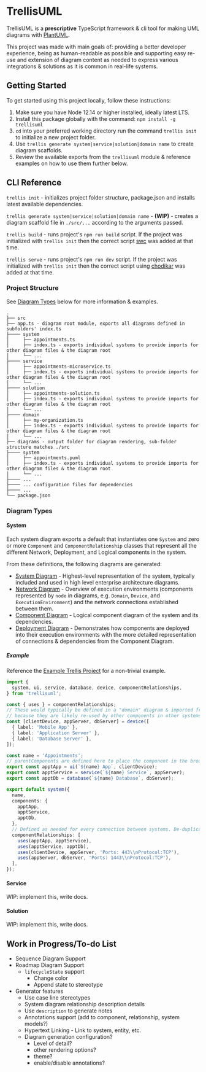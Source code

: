 # TrellisUML
TrellisUML is a **prescriptive** TypeScript framework & cli tool for making UML diagrams with [PlantUML](https://plantuml.com/). 

This project was made with main goals of: providing a better developer experience, being as human-readable as possible and supporting easy re-use and extension of diagram content as needed to express various integrations & solutions as it is common in real-life systems.

## Getting Started
To get started using this project locally, follow these instructions:

1. Make sure you have Node 12.14 or higher installed, ideally latest LTS.
2. Install this package globally with the command: `npm install -g trellisuml`
3. `cd` into your preferred working directory run the command `trellis init` to initialize a new project folder.
4. Use `trellis generate system|service|solution|domain name` to create diagram scaffolds.
5. Review the available exports from the `trellisuml` module & reference examples on how to use them further below.

## CLI Reference
`trellis init` - initializes project folder structure, package.json and installs latest available dependencies.

`trellis generate system|service|solution|domain name` - **(WIP)** - creates a diagram scaffold file in `./src/...` according to the arguments passed.

`trellis build` - runs project's `npm run build` script. If the project was initialized with `trellis init` then the correct script [swc](https://swc.rs/) was added at that time.

`trellis serve` - runs project's `npm run dev` script. If the project was initialized with `trellis init` then the correct script using [chodikar](https://github.com/paulmillr/chokidar) was added at that time.

### Project Structure
See [Diagram Types](#diagram-types) below for more information & examples.
```
.
├── src
├── app.ts - diagram root module, exports all diagrams defined in subfolders' index.ts
├──── system
│     ├── appointments.ts
│     ├── index.ts - exports individual systems to provide imports for other diagram files & the diagram root
│     └── ...
├──── service
│     ├── appointments-microservice.ts
│     ├── index.ts - exports individual systems to provide imports for other diagram files & the diagram root
│     └── ...
├──── solution
│     ├── appointments-solution.ts
│     ├── index.ts - exports individual systems to provide imports for other diagram files & the diagram root
│     └── ...
├──── domain
│     ├── my-organization.ts
│     ├── index.ts - exports individual systems to provide imports for other diagram files & the diagram root
│     └── ...
├── diagrams - output folder for diagram rendering, sub-folder structure matches ./src
├──── system
│     ├── appointments.puml
│     ├── index.ts - exports individual systems to provide imports for other diagram files & the diagram root
│     └── ...
├──── ...
├──── ... configuration files for dependencies
├──── ...
└── package.json
```

### Diagram Types

#### System
Each system diagram exports a default that instantiates one `System` and zero or more `Component` and `ComponentRelationship` classes that represent all the different Network, Deployment, and Logical components in the system. 

From these definitions, the following diagrams are generated:

- [System Diagram](./readme/System%20Diagram%20Appointments.png) - Highest-level representation of the system, typically included and used in high level enterprise architecture diagrams.
- [Network Diagram](./readme/Network%20Diagram%20Appointments.png) - Overview of execution environments (components represented by `node` in diagrams, e.g. `Domain`, `Device`, and `ExecutionEnvironment`) and the network connections established between them.
- [Component Diagram](./readme/Component%20Diagram%20Appointments.png) - Logical component diagram of the system and its dependencies.
- [Deployment Diagram](./readme/Deployment%20Diagram%20Appointments.png) - Demonstrates how components are deployed into their execution environments with the more detailed representation of connections & dependencies from the Component Diagram.

##### Example
Reference the [Example Trellis Project](https://github.com/garrettsutula/example-trellis-project) for a non-trivial example.

``` TypeScript
import {
  system, ui, service, database, device, componentRelationships,
} from 'trellisuml';

const { uses } = componentRelationships;
// These would typically be defined in a "domain" diagram & imported from that diagram instead of defined here.
// because they are likely re-used by other components in other systems/solutions
const [clientDevice, appServer, dbServer] = device([
  { label: 'Mobile App' },
  { label: 'Application Server' },
  { label: 'Database Server' },
]);

const name = 'Appointments';
// parentComponents are defined here to place the component in the broader context of the systems & infrastructure.
export const apptApp = ui(`${name} App`, clientDevice);
export const apptService = service(`${name} Service`, appServer);
export const apptDb = database(`${name} Database`, dbServer);

export default system({
  name,
  components: {
    apptApp,
    apptService,
    apptDb,
  },
  // Defined as needed for every connection between systems. De-duplicated when rendered as puml.
  componentRelationships: [
    uses(apptApp, apptService),
    uses(apptService, apptDb),
    uses(clientDevice, appServer, 'Ports: 443\\nProtocol:TCP'),
    uses(appServer, dbServer, 'Ports: 1443\\nProtocol:TCP'),
  ],
});
```
#### Service
WIP: implement this, write docs.
#### Solution
WIP: implement this, write docs.

## Work in Progress/To-do List
- Sequence Diagram Support
- Roadmap Diagram Support
  - `lifecycleState` support
    - Change color
    - Append state to stereotype
- Generator features
  - Use case line stereotypes
  - System diagram relationship description details
  - Use `description` to generate notes
  - Annotations support (add to component, relationship, system models?)
  - Hypertext Linking - Link to system, entity, etc.
  - Diagram generation configuration?
    - Level of detail?
    - other rendering options?
    - theme?
    - enable/disable annotations?